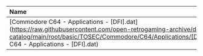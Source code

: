 |Name|Size|
|:---|---:|
|[Commodore C64 - Applications - [DFI].dat](https://raw.githubusercontent.com/open-retrogaming-archive/dat-catalog/main/root/basic/TOSEC/Commodore/C64/Applications/[DFI]/Commodore C64 - Applications - [DFI].dat)|846|
